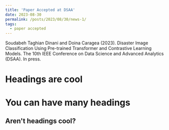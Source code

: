 ```yaml
---
title: 'Paper Accepted at DSAA'
date: 2023-08-30
permalink: /posts/2023/08/30/news-1/
tags:
  - paper accepted
---
```


Soudabeh Taghian Dinani and Doina Caragea (2023). Disaster Image Classification Using Pre-trained Transformer and Contrastive Learning Models. The 10th IEEE Conference on Data Science and Advanced Analytics (DSAA). In press.

Headings are cool
======

You can have many headings
======

Aren't headings cool?
------
